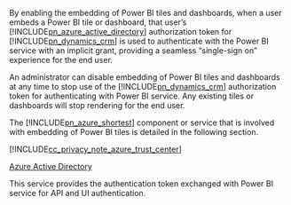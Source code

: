 ﻿By enabling the embedding of Power BI tiles and dashboards, when a user embeds a Power BI tile or dashboard, that user’s [!INCLUDE[pn_azure_active_directory](pn-azure-active-directory.md)] authorization token for [!INCLUDE[pn_dynamics_crm](pn-dynamics-crm.md)] is used to authenticate with the Power BI service with an implicit grant, providing a seamless “single-sign on” experience for the end user.  
  
 An administrator can disable embedding of Power BI tiles and dashboards at any time to stop use of the [!INCLUDE[pn_dynamics_crm](pn-dynamics-crm.md)] authorization token for authenticating with Power BI service. Any existing tiles or dashboards will stop rendering for the end user.  
  
 The [!INCLUDE[pn_azure_shortest](pn-azure-shortest.md)] component or service that is involved with embedding of Power BI tiles is detailed in the following section.  
  
 [!INCLUDE[cc_privacy_note_azure_trust_center](cc-privacy-note-azure-trust-center.md)]  
  
 [Azure Active Directory](https://azure.microsoft.com/services/active-directory/)  
  
 This service provides the authentication token exchanged with Power BI service for API and UI authentication.